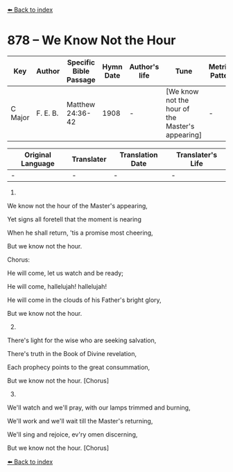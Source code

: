 [⬅️ Back to index](../README.md)

# 878 – We Know Not the Hour

Key | Author   | Specific Bible Passage     |Hymn Date |Author's life |Tune |Metrical Pattern   |Composer/Source
-- | --------- | ---------------------------|----------|--------------|-----|-------------------|-------------  
C Major |F. E. B. |Matthew 24:36-42 |1908 |- |[We know not the hour of the Master's appearing] |- |F. E. Belden

Original Language | Translater | Translation Date   | Translater's Life  
----------------- | --------- | --------------------|-------------     
\- |- |- |-




1.

We know not the hour of the Master's appearing,

Yet signs all foretell that the moment is nearing

When he shall return, 'tis a promise most cheering,

But we know not the hour.



Chorus:

He will come, let us watch and be ready;

He will come, hallelujah!  hallelujah!

He will come in the clouds of his Father's bright glory,

But we know not the hour.



2.

There's light for the wise who are seeking salvation,

There's truth in the Book of Divine revelation,

Each prophecy points to the great consummation,

But we know not the hour.  [Chorus]



3.

We'll watch and we'll pray, with our lamps trimmed and burning,

We'll work and we'll wait till the Master's returning,

We'll sing and rejoice, ev'ry omen discerning, 

But we know not the hour.  [Chorus]

[⬅️ Back to index](../README.md)
